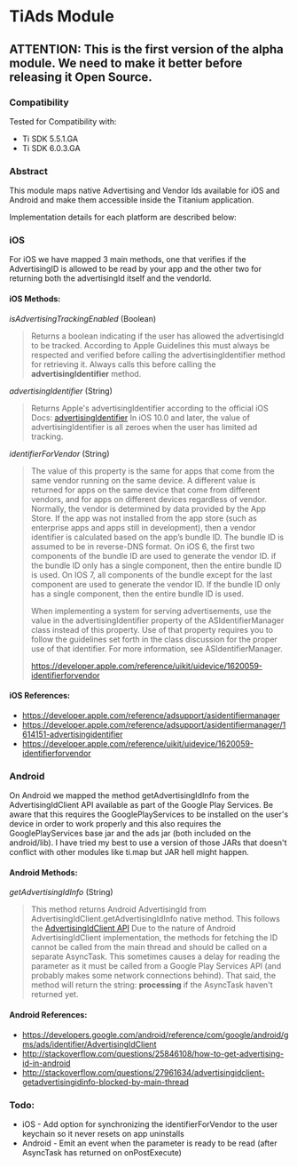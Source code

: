 # TiAds Module

## ATTENTION: This is the first version of the alpha module. We need to make it better before releasing it Open Source.

### Compatibility

Tested for Compatibility with:
* Ti SDK 5.5.1.GA
* Ti SDK 6.0.3.GA

### Abstract

This module maps native Advertising and Vendor Ids available for iOS and Android and make them accessible inside the Titanium application.

Implementation details for each platform are described below:

### iOS

For iOS we have mapped 3 main methods, one that verifies if the AdvertisingID is allowed to be read by your app and the other two for returning both the advertisingId itself and the vendorId.

#### iOS Methods:

*isAdvertisingTrackingEnabled* (Boolean)

> Returns a boolean indicating if the user has allowed the advertisingId to be tracked. According to Apple Guidelines this must always be respected and verified before calling the advertisingIdentifier method for retrieving it.
> Always calls this before calling the **advertisingIdentifier** method.

*advertisingIdentifier* (String)

> Returns Apple's advertisingIdentifier according to the official iOS Docs: [advertisingIdentifier](https://developer.apple.com/reference/adsupport/asidentifiermanager/1614151-advertisingidentifier?language=objc)
>  In iOS 10.0 and later, the value of advertising​Identifier is all zeroes when the user has limited ad tracking.

*identifierForVendor* (String)

>  The value of this property is the same for apps that come from the same vendor running on the same device. A different value is returned for apps on the same device that come from different vendors, and for apps on different devices regardless of vendor.
>  Normally, the vendor is determined by data provided by the App Store. If the app was not installed from the app store (such as enterprise apps and apps still in development), then a vendor identifier is calculated based on the app’s bundle ID. The bundle ID is assumed to be in reverse-DNS format.
>  On iOS 6, the first two components of the bundle ID are used to generate the vendor ID. if the bundle ID only has a single component, then the entire bundle ID is used.
>  On IOS 7, all components of the bundle except for the last component are used to generate the vendor ID. If the bundle ID only has a single component, then the entire bundle ID is used.
>
> When implementing a system for serving advertisements, use the value in the advertisingIdentifier property of the ASIdentifierManager class instead of this property. Use of that property requires you to follow the guidelines set forth in the class discussion for the proper use of that identifier. For more information, see ASIdentifierManager.
>
> https://developer.apple.com/reference/uikit/uidevice/1620059-identifierforvendor
>



#### iOS References:

* https://developer.apple.com/reference/adsupport/asidentifiermanager
* https://developer.apple.com/reference/adsupport/asidentifiermanager/1614151-advertisingidentifier
* https://developer.apple.com/reference/uikit/uidevice/1620059-identifierforvendor


### Android

On Android we mapped the method getAdvertisingIdInfo from the AdvertisingIdClient API available as part of the Google Play Services.
Be aware that this requires the GooglePlayServices to be installed on the user's device in order to work properly and this also requires the GooglePlayServices base jar and the ads jar (both included on the android/lib). I have tried my best to use a version of those JARs that doesn't conflict with other modules like ti.map but JAR hell might happen.

#### Android Methods:

*getAdvertisingIdInfo* (String)

> This method returns Android AdvertisingId from AdvertisingIdClient.getAdvertisingIdInfo native method. This follows the [AdvertisingIdClient API](https://developers.google.com/android/reference/com/google/android/gms/ads/identifier/AdvertisingIdClient)
> Due to the nature of Android AdvertisingIdClient implementation, the methods for fetching the ID cannot be called from the main thread and should be called on a separate AsyncTask. This sometimes causes a delay for reading the parameter as it must be called from a Google Play Services API (and probably makes some network connections behind). That said, the method will return the string: **processing** if the AsyncTask haven't returned yet.

#### Android References:

* https://developers.google.com/android/reference/com/google/android/gms/ads/identifier/AdvertisingIdClient
* http://stackoverflow.com/questions/25846108/how-to-get-advertising-id-in-android
* http://stackoverflow.com/questions/27961634/advertisingidclient-getadvertisingidinfo-blocked-by-main-thread

### Todo:

* iOS - Add option for synchronizing the identifierForVendor to the user keychain so it never resets on app uninstalls
* Android - Emit an event when the parameter is ready to be read (after AsyncTask has returned on onPostExecute)

